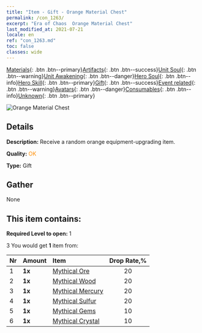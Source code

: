 ```yaml
---
title: "Item - Gift - Orange Material Chest"
permalink: /con_1263/
excerpt: "Era of Chaos  Orange Material Chest"
last_modified_at: 2021-07-21
locale: en
ref: "con_1263.md"
toc: false
classes: wide
---
```

 [Materials](/Items/){: .btn .btn--primary}[Artifacts](/Items/Artifacts/){: .btn .btn--success}[Unit Soul](/Items/UnitSoul/){: .btn .btn--warning}[Unit Awakening](/Items/UnitAwakening/){: .btn .btn--danger}[Hero Soul](/Items/HeroSoul/){: .btn .btn--info}[Hero Skill](/Items/HeroSkill/){: .btn .btn--primary}[Gift](/Items/Gift/){: .btn .btn--success}[Event related](/Items/Events/){: .btn .btn--warning}[Avatars](/Items/Avatars/){: .btn .btn--danger}[Consumables](/Items/Consumables/){: .btn .btn--info}[Unknown](/Items/Unknown/){: .btn .btn--primary}

 ![Orange Material Chest](/images/t/i_304002.png)

## Details
 **Description:** Receive a random orange equipment-upgrading item.

 **Quality:** <span style="color: #FF8C00">OK</span>

 **Type:** Gift

## Gather

  None

## This item contains:

 **Required Level to open:** 1

 3 You would get **1** item  from:

  | Nr | Amount |     Item    | Drop Rate,% |
  |:---|:-------|:------------|:---------:|
  | 1 |  **1x** | [Mythical Ore](/Items/mat_61/) | 20 | 
  | 2 |  **1x** | [Mythical Wood](/Items/mat_62/) | 20 | 
  | 3 |  **1x** | [Mythical Mercury](/Items/mat_63/) | 20 | 
  | 4 |  **1x** | [Mythical Sulfur](/Items/mat_64/) | 20 | 
  | 5 |  **1x** | [Mythical Gems](/Items/mat_65/) | 10 | 
  | 6 |  **1x** | [Mythical Crystal](/Items/mat_66/) | 10 | 
